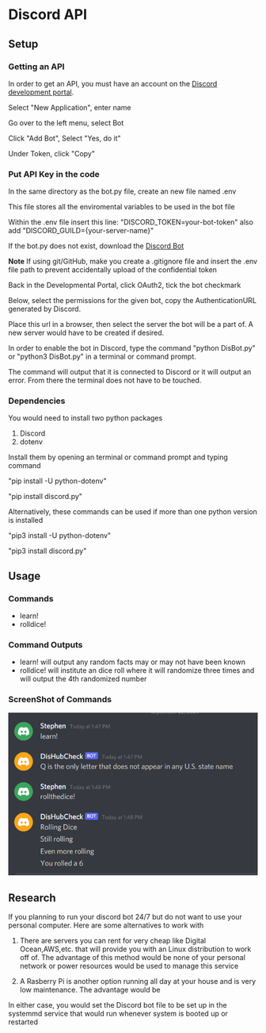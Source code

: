 # Discord API

## Setup

### Getting an API

In order to get an API, you must have an account on the [Discord development portal](https://discord.com/developers/applications).

Select "New Application", enter name

Go over to the left menu, select Bot

Click "Add Bot", Select "Yes, do it"

Under Token, click "Copy"

### Put API Key in the code

In the same directory as the bot.py file, create an new file named .env

This file stores all the enviromental variables to be used in the bot file

Within the .env file insert this line: "DISCORD_TOKEN=your-bot-token"
also add "DISCORD_GUILD={your-server-name}"

If the bot.py does not exist, download the [Discord Bot](https://realpython.com/how-to-make-a-discord-bot-python/)

**Note** If using git/GitHub, make you create a .gitignore file and insert the .env file path to prevent accidentally upload of the confidential token

Back in the Developmental Portal, click OAuth2, tick the bot checkmark

Below, select the permissions for the given bot, copy the AuthenticationURL generated by Discord. 

Place this url in a browser, then select the server the bot will be a part of. A new server would have to be created if desired.

In order to enable the bot in Discord, type the command "python DisBot.py" or "python3 DisBot.py" in a terminal or command prompt.

The command will output that it is connected to Discord or it will output an error. From there the terminal does not have to be touched.

### Dependencies
You would need to install two python packages

1. Discord
2. dotenv

Install them by opening an terminal or command prompt and typing command

"pip install -U python-dotenv"

"pip install discord.py"


Alternatively, these commands can be used if more than one python version is installed

"pip3 install -U python-dotenv"

"pip3 install discord.py"

## Usage

### Commands

- learn!
- rolldice!

### Command Outputs

- learn! will output any random facts may or may not have been known
- rolldice! will institute an dice roll where it will randomize three times and will output the 4th randomized number

### ScreenShot of Commands

![Bot Commands in Action](BotCommands.PNG)

## Research

If you planning to run your discord bot 24/7 but do not want to use your personal computer. Here are some alternatives to work with

1. There are servers you can rent for very cheap like Digital Ocean,AWS,etc. that will provide you with an Linux distribution to work off of. The advantage of this method would be none of your personal network or power resources would be used to manage this service

2. A Rasberry Pi is another option running all day at your house and is very low maintenance. The advantage would be 

In either case, you would set the Discord bot file to be set up in the systemmd service that would run whenever system is booted up or restarted